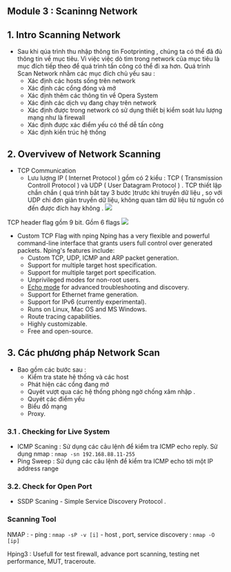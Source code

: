 
## Module 3 : Scaninng Network

## 1. Intro Scanning Network
- Sau khi qúa trình thu nhập thông tin Footprinting , chúng ta có thể đã đủ thông tin về mục tiêu. Vì việc việc dò tìm trong network của mục tiêu là mục đích tiếp theo để quá trình tấn công có thể đi xa hơn. Quá trình Scan Network nhằm các mục đích chủ yếu sau :
	- Xác định các hosts sống trên network
	- Xác định các cổng đóng và mở
	- Xác định thêm các thông tin về Opera System
	- Xác định các dịch vụ đang chạy trên network
	- Xác định được trong network có sử dụng thiết bị kiểm soát lưu lượng mạng như là firewall
	- Xác định được xác điểm yếu có thể dễ tấn công
	- Xác định kiến trúc hệ thống 

## 2. Overvivew of Network Scanning 

- TCP Communication
	- Lưu lượng IP ( Internet Protocol ) gồm có 2 kiểu : TCP ( Transmission Controll Protocol ) và UDP ( User Datagram Protocol ) . TCP thiết lập chắn chắn ( quá trình bắt tay 3 bước )trước khi truyền dữ liệu , so với UDP chỉ đơn giản truyền dữ liệu, không quan tâm dữ liệu từ nguồn có đến được đích hay không . 
![](https://s3-ap-southeast-1.amazonaws.com/kipalog.com/Screenshot%20from%202015-10-05%2011%3A26%3A49.png_hg7lxko7qw)

TCP header flag gồm 9 bit. Gồm 6 flags
	![](https://slideplayer.com/slide/9035057/27/images/20/TCP+Header+Flags+Six+TCP+flags%3A.jpg)


- Custom TCP Flag with nping
	Nping has a very flexible and powerful command-line interface that grants users full control over generated packets. Nping's features include:
	-   Custom TCP, UDP, ICMP and ARP packet generation.
	-   Support for multiple target host specification.
	-   Support for multiple target port specification.
	-   Unprivileged modes for non-root users.
	-   [Echo mode](http://nmap.org/book/nping-man-echo-mode.html)  for advanced troubleshooting and discovery.
	-   Support for Ethernet frame generation.
	-   Support for IPv6 (currently experimental).
	-   Runs on Linux, Mac OS and MS Windows.
	-   Route tracing capabilities.
	-   Highly customizable.
	-   Free and open-source.


## 3. Các phương pháp Network Scan

- Bao gồm các bước sau :
	- Kiểm tra state hệ thống và các host
	- Phát hiện các cổng đang mở
	- Quyét vượt qua các hệ thống phòng ngờ chống xâm nhập .
	- Quyét các điểm yếu
	- Biểu đồ mạng
	- Proxy.

### 3.1 . Checking for Live System

- ICMP Scaning : Sử dụng các câu lệnh để kiểm tra ICMP echo reply. Sử dụng nmap : `nmap -sn 192.168.88.11-255`
- Ping Sweep : Sử dụng các câu lệnh để kiểm tra ICMP echo tới một IP address range 

### 3.2. Check for Open Port 

- SSDP Scaning - Simple Service Discovery Protocol .  

### Scanning Tool

NMAP :
	- ping : `nmap -sP -v [i]`
	- host , port, service discovery : `nmap -O [ip]`

Hping3 : Usefull for test firewall, advance port scanning, testing net performance,  MUT,  traceroute. 
